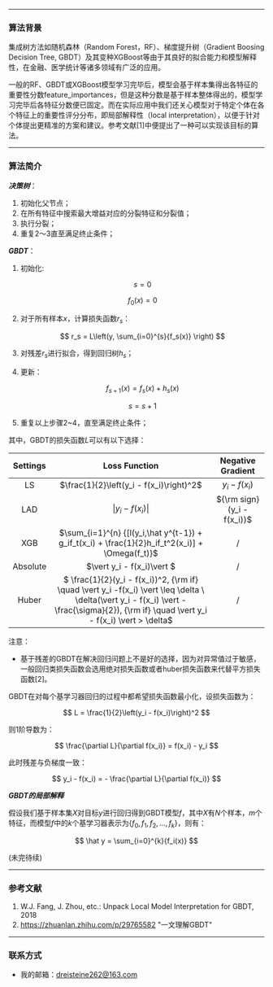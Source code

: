 <script type="text/x-mathjax-config">
    MathJax.Hub.Config({
      tex2jax: {
        skipTags: ['script', 'noscript', 'style', 'textarea', 'pre'],
        inlineMath: [['$','$']]
      }
    });
</script>
<script src="https://cdn.mathjax.org/mathjax/latest/MathJax.js?config=TeX-AMS-MML_HTMLorMML" type="text/javascript"></script>

***
### 算法背景

集成树方法如随机森林（Random Forest，RF）、梯度提升树（Gradient Boosing Decision Tree, GBDT）及其变种XGBoost等由于其良好的拟合能力和模型解释性，在金融、医学统计等诸多领域有广泛的应用。

一般的RF、GBDT或XGBoost模型学习完毕后，模型会基于样本集得出各特征的重要性分数feature_importances，但是这种分数是基于样本整体得出的，模型学习完毕后各特征分数便已固定。而在实际应用中我们还关心模型对于特定个体在各个特征上的重要性评分分布，即局部解释性（local interpretation），以便于针对个体提出更精准的方案和建议。参考文献[1]中便提出了一种可以实现该目标的算法。

***
### 算法简介

***决策树***：

1. 初始化父节点；
2. 在所有特征中搜索最大增益对应的分裂特征和分裂值；
3. 执行分裂；
4. 重复2～3直至满足终止条件；  


***GBDT***：

1. 初始化:  

   $$
   s = 0
   $$

   $$
   f_0(x) = 0
   $$

2. 对于所有样本$x$，计算损失函数$r_s$：  

   $$
   r_s = L\left(y, \sum_{i=0}^{s}{f_s(x)} \right)
   $$

3. 对残差$r_s$进行拟合，得到回归树$h_s$；

4. 更新：  

   $$
   f_{s+1}(x)=f_s(x)+h_s(x)
   $$

   $$
   s = s + 1
   $$

5. 重复以上步骤2~4，直至满足终止条件；

其中，GBDT的损失函数$L$可以有以下选择：  

| Settings |                        Loss Function                         |     Negative Gradient     |
| :------: | :----------------------------------------------------------: | :-----------------------: |
|    LS    |           $\frac{1}{2}\left(y_i - f(x_i)\right)^2$         |      $y_i - f(x_i)$      |
|   LAD    |                       $\|y_i - f(x_i)\|$                      | ${\rm sign} (y_i - f(x_i))$ |
|   XGB    | $\sum_{i=1}^{n} {[l(y_i,\hat y^{t-1}) + g_if_t(x_i) + \frac{1}{2}h_if_t^2(x_i)] + \Omega(f_t)}$ |/|
|Absolute |$\vert y_i - f(x_i)\vert $|/|
|Huber|$ \frac{1}{2}(y_i - f(x_i))^2, {\rm if} \quad \vert y_i -f(x_i) \vert \leq \delta \\ \delta(\vert y_i - f(x_i) \vert - \frac{\sigma}{2}), {\rm if} \quad \vert y_i - f(x_i) \vert > \delta$  |/|

注意：
* 基于残差的GBDT在解决回归问题上不是好的选择，因为对异常值过于敏感，一般回归类损失函数会选用绝对损失函数或者huber损失函数来代替平方损失函数[2]。  

GBDT在对每个基学习器回归的过程中都希望损失函数最小化，设损失函数为：  

$$
L = \frac{1}{2}\left(y_i - f(x_i)\right)^2
$$

则1阶导数为：  

$$
\frac{\partial L}{\partial f(x_i)} = f(x_i) - y_i
$$

此时残差与负梯度一致：  

$$
y_i - f(x_i) = - \frac{\partial L}{\partial f(x_i)}
$$

***GBDT的局部解释***

假设我们基于样本集$X$对目标$y$进行回归得到GBDT模型$f$，其中$X$有$N$个样本，$m$个特征，而模型$f$中的$k$个基学习器表示为$\{f_0, f_1, f_2, ..., f_k\}$，则有：  

$$
\hat y = \sum_{i=0}^{k}{f_i(x)}
$$

(未完待续)


***
### 参考文献

1. W.J. Fang, J. Zhou, etc.: Unpack Local Model Interpretation for GBDT, 2018
2. https://zhuanlan.zhihu.com/p/29765582 "一文理解GBDT"



***
### 联系方式

- 我的邮箱：dreisteine262@163.com
